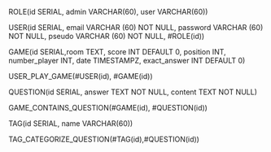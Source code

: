 ROLE(id SERIAL, admin VARCHAR(60), user VARCHAR(60))

USER(id SERIAL, email VARCHAR (60) NOT NULL, password VARCHAR (60) NOT NULL, pseudo VARCHAR (60) NOT NULL, #ROLE(id))

GAME(id SERIAL,room TEXT, score INT DEFAULT 0, position INT, number_player INT, date TIMESTAMPZ, exact_answer INT DEFAULT 0)

USER_PLAY_GAME(#USER(id), #GAME(id))

QUESTION(id SERIAL, answer TEXT NOT NULL, content TEXT NOT NULL)

GAME_CONTAINS_QUESTION(#GAME(id), #QUESTION(id))

TAG(id SERIAL, name VARCHAR(60))

TAG_CATEGORIZE_QUESTION(#TAG(id),#QUESTION(id))